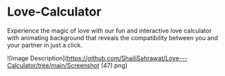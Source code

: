 # Love-Calculator
Experience the magic of love with our fun and interactive love calculator with animating background that reveals the compatibility between you and your partner in just a click.

![Image Description](https://github.com/ShailiSahrawat/Love---Calculator/tree/main/Screenshot (47).png)



